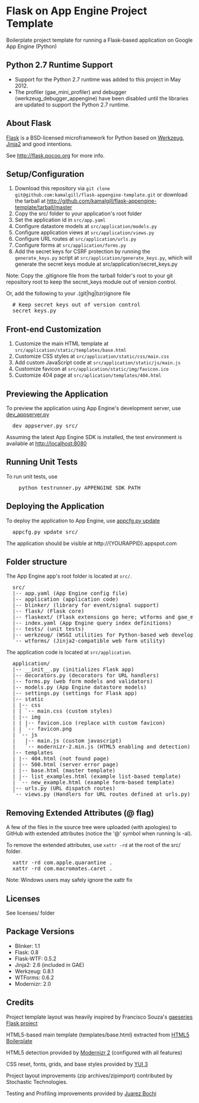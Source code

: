 Flask on App Engine Project Template
====================================

Boilerplate project template for running a Flask-based application on 
Google App Engine (Python)

Python 2.7 Runtime Support
--------------------------
* Support for the Python 2.7 runtime was added to this project in May 2012.
* The profiler (gae_mini_profiler) and debugger (werkzeug_debugger_appengine)
  have been disabled until the libraries are updated to support the Python 2.7 runtime.


About Flask
-----------
[Flask][flask] is a BSD-licensed microframework for Python based on 
[Werkzeug][wz], [Jinja2][jinja2] and good intentions.

See <http://flask.pocoo.org> for more info.


Setup/Configuration
-------------------
1. Download this repository via 
   `git clone git@github.com:kamalgill/flask-appengine-template.git` 
   or download the tarball at 
   <http://github.com/kamalgill/flask-appengine-template/tarball/master>
2. Copy the src/ folder to your application's root folder
3. Set the application id in `src/app.yaml`
4. Configure datastore models at `src/application/models.py`
5. Configure application views at `src/application/views.py`
6. Configure URL routes at `src/application/urls.py`
7. Configure forms at `src/application/forms.py`
8. Add the secret keys for CSRF protection by running the `generate_keys.py`
   script at `src/application/generate_keys.py`, which will generate the
   secret keys module at src/application/secret_keys.py

Note: Copy the .gitignore file from the tarball folder's root to your git 
repository root to keep the secret_keys module out of version control.

Or, add the following to your .(git|hg|bzr)ignore file

<pre class="console">
  # Keep secret keys out of version control
  secret_keys.py
</pre>


Front-end Customization
-----------------------
1. Customize the main HTML template at 
   `src/application/static/templates/base.html`
2. Customize CSS styles at `src/application/static/css/main.css`
3. Add custom JavaScript code at `src/application/static/js/main.js`
4. Customize favicon at `src/application/static/img/favicon.ico`
5. Customize 404 page at `src/aplication/templates/404.html`


Previewing the Application
--------------------------
To preview the application using App Engine's development server, 
use [dev_appserver.py][devserver]

<pre class="console">
  dev_appserver.py src/
</pre>

Assuming the latest App Engine SDK is installed, the test environment is 
available at <http://localhost:8080>


Running Unit Tests
------------------
To run unit tests, use
<pre class="console">
    python testrunner.py APPENGINE_SDK_PATH
</pre>


Deploying the Application
-------------------------
To deploy the application to App Engine, use [appcfg.py update][appcfg]
<pre class="console">
  appcfg.py update src/
</pre>

The application should be visible at http://{YOURAPPID}.appspot.com


Folder structure
----------------
The App Engine app's root folder is located at `src/`.

<pre class="console">
  src/
  |-- app.yaml (App Engine config file)
  |-- application (application code)
  |-- blinker/ (library for event/signal support)
  |-- flask/ (Flask core)
  |-- flaskext/ (Flask extensions go here; wtforms and gae_mini_profiler are provided)
  |-- index.yaml (App Engine query index definitions)
  |-- tests/ (unit tests)
  |-- werkzeug/ (WSGI utilities for Python-based web development)
  `-- wtforms/ (Jinja2-compatible web form utility)
</pre>

The application code is located at `src/application`.

<pre class="console">
  application/
  |-- __init__.py (initializes Flask app)
  |-- decorators.py (decorators for URL handlers)
  |-- forms.py (web form models and validators)
  |-- models.py (App Engine datastore models)
  |-- settings.py (settings for Flask app)
  |-- static
  | |-- css
  | | `-- main.css (custom styles)
  | |-- img
  | | |-- favicon.ico (replace with custom favicon)
  | | `-- favicon.png
  | `-- js
  |   |-- main.js (custom javascript)
  |   `-- modernizr-2.min.js (HTML5 enabling and detection)
  |-- templates
  | |-- 404.html (not found page)
  | |-- 500.html (server error page)
  | |-- base.html (master template)
  | |-- list_examples.html (example list-based template)
  | `-- new_example.html (example form-based template)
  |-- urls.py (URL dispatch routes)
  `-- views.py (Handlers for URL routes defined at urls.py)
</pre>


Removing Extended Attributes (@ flag)
-------------------------------------
A few of the files in the source tree were uploaded (with apologies) to 
GitHub with extended attributes (notice the '@' symbol when running ls -al).

To remove the extended attributes, use `xattr -rd` at the root of the 
src/ folder.

<pre class='console'>
  xattr -rd com.apple.quarantine .
  xattr -rd com.macromates.caret .
</pre>

Note: Windows users may safely ignore the xattr fix


Licenses
--------
See licenses/ folder


Package Versions
----------------
- Blinker: 1.1
- Flask: 0.8
- Flask-WTF: 0.5.2
- Jinja2: 2.6 (included in GAE)
- Werkzeug: 0.8.1
- WTForms: 0.6.2
- Modernizr: 2.0


Credits
-------
Project template layout was heavily inspired by Francisco Souza's 
[gaeseries Flask project][gaeseries]

HTML5-based main template (templates/base.html) 
extracted from [HTML5 Boilerplate][html5]

HTML5 detection provided by [Modernizr 2][modernizr] (configured with all features)

CSS reset, fonts, grids, and base styles provided by [YUI 3][yui3]

Project layout improvements (zip archives/zipimport) contributed by 
Stochastic Technologies.

Testing and Profiling improvements provided by [Juarez Bochi][jbochi]


[flask]: http://flask.pocoo.org
[wz]: http://werkzeug.pocoo.org/
[jinja2]: http://jinja.pocoo.org/2/documentation/
[devserver]: http://code.google.com/appengine/docs/python/tools/devserver.html
[appcfg]: http://code.google.com/appengine/docs/python/tools/uploadinganapp.html
[gaeseries]: http://github.com/franciscosouza/gaeseries/tree/flask
[html5]: http://html5boilerplate.com/
[yui3]: http://developer.yahoo.com/yui/3/
[modernizr]: http://www.modernizr.com/
[wzda]: https://github.com/nshah/werkzeug-debugger-appengine
[jbochi]: https://github.com/jbochi
[profiler]: http://packages.python.org/Flask-GAE-Mini-Profiler/

